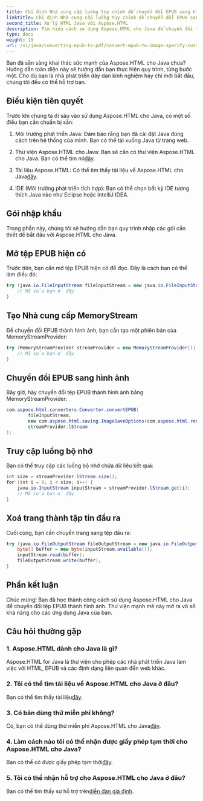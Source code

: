 ```yaml
---
title: Chỉ định Nhà cung cấp luồng tùy chỉnh để chuyển đổi EPUB sang hình ảnh
linktitle: Chỉ định Nhà cung cấp luồng tùy chỉnh để chuyển đổi EPUB sang hình ảnh
second_title: Xử lý HTML Java với Aspose.HTML
description: Tìm hiểu cách sử dụng Aspose.HTML cho Java để chuyển đổi tệp EPUB thành hình ảnh bằng hướng dẫn từng bước này.
type: docs
weight: 15
url: /vi/java/converting-epub-to-pdf/convert-epub-to-image-specify-custom-stream-provider/
---
```


Bạn đã sẵn sàng khai thác sức mạnh của Aspose.HTML cho Java chưa? Hướng dẫn toàn diện này sẽ hướng dẫn bạn thực hiện quy trình, từng bước một. Cho dù bạn là nhà phát triển dày dạn kinh nghiệm hay chỉ mới bắt đầu, chúng tôi đều có thể hỗ trợ bạn. 

## Điều kiện tiên quyết

Trước khi chúng ta đi sâu vào sử dụng Aspose.HTML cho Java, có một số điều bạn cần chuẩn bị sẵn:

1. Môi trường phát triển Java: Đảm bảo rằng bạn đã cài đặt Java đúng cách trên hệ thống của mình. Bạn có thể tải xuống Java từ trang web.

2.  Thư viện Aspose.HTML cho Java: Bạn sẽ cần có thư viện Aspose.HTML cho Java. Bạn có thể tìm nó[đây](https://releases.aspose.com/html/java/).

3.  Tài liệu Aspose.HTML: Có thể tìm thấy tài liệu về Aspose.HTML cho Java[đây](https://reference.aspose.com/html/java/).

4. IDE (Môi trường phát triển tích hợp): Bạn có thể chọn bất kỳ IDE tương thích Java nào như Eclipse hoặc IntelliJ IDEA.

## Gói nhập khẩu

Trong phần này, chúng tôi sẽ hướng dẫn bạn quy trình nhập các gói cần thiết để bắt đầu với Aspose.HTML cho Java.

## Mở tệp EPUB hiện có

Trước tiên, bạn cần mở tệp EPUB hiện có để đọc. Đây là cách bạn có thể làm điều đó:

```java
try (java.io.FileInputStream fileInputStream = new java.io.FileInputStream(Resources.input("input.epub"))) {
    // Mã của bạn ở đây
}
```

## Tạo Nhà cung cấp MemoryStream

Để chuyển đổi EPUB thành hình ảnh, bạn cần tạo một phiên bản của MemoryStreamProvider:

```java
try (MemoryStreamProvider streamProvider = new MemoryStreamProvider()) {
    // Mã của bạn ở đây
}
```

## Chuyển đổi EPUB sang hình ảnh

Bây giờ, hãy chuyển đổi tệp EPUB thành hình ảnh bằng MemoryStreamProvider:

```java
com.aspose.html.converters.Converter.convertEPUB(
        fileInputStream,
        new com.aspose.html.saving.ImageSaveOptions(com.aspose.html.rendering.image.ImageFormat.Jpeg),
        streamProvider.lStream
);
```

## Truy cập luồng bộ nhớ

Bạn có thể truy cập các luồng bộ nhớ chứa dữ liệu kết quả:

```java
int size = streamProvider.lStream.size();
for (int i = 0; i < size; i++) {
    java.io.InputStream inputStream = streamProvider.lStream.get(i);
    // Mã của bạn ở đây
}
```

## Xoá trang thành tập tin đầu ra

Cuối cùng, bạn cần chuyển trang sang tệp đầu ra:

```java
try (java.io.FileOutputStream fileOutputStream = new java.io.FileOutputStream(Resources.output("page_{" + (i + 1) + "}.jpg"))) {
    byte[] buffer = new byte[inputStream.available()];
    inputStream.read(buffer);
    fileOutputStream.write(buffer);
}
```

## Phần kết luận

Chúc mừng! Bạn đã học thành công cách sử dụng Aspose.HTML cho Java để chuyển đổi tệp EPUB thành hình ảnh. Thư viện mạnh mẽ này mở ra vô số khả năng cho các ứng dụng Java của bạn.

## Câu hỏi thường gặp

### 1. Aspose.HTML dành cho Java là gì?

Aspose.HTML for Java là thư viện cho phép các nhà phát triển Java làm việc với HTML, EPUB và các định dạng liên quan đến web khác.

### 2. Tôi có thể tìm tài liệu về Aspose.HTML cho Java ở đâu?

 Bạn có thể tìm thấy tài liệu[đây](https://reference.aspose.com/html/java/).

### 3. Có bản dùng thử miễn phí không?

 Có, bạn có thể dùng thử miễn phí Aspose.HTML cho Java[đây](https://releases.aspose.com/).

### 4. Làm cách nào tôi có thể nhận được giấy phép tạm thời cho Aspose.HTML cho Java?

 Bạn có thể có được giấy phép tạm thời[đây](https://purchase.aspose.com/temporary-license/).

### 5. Tôi có thể nhận hỗ trợ cho Aspose.HTML cho Java ở đâu?

 Bạn có thể tìm thấy sự hỗ trợ trên[diễn đàn giả định](https://forum.aspose.com/).
